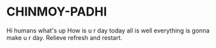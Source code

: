 # CHINMOY-PADHI
 Hi humans what's up 
How is u r day today all is well everything is gonna make u r day.
Relieve refresh and restart.
